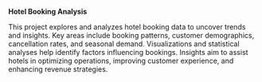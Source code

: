 **Hotel Booking Analysis**


This project explores and analyzes hotel booking data to uncover trends and insights. Key areas include booking patterns, customer demographics, cancellation rates, and seasonal demand. Visualizations and statistical analyses help identify factors influencing bookings. Insights aim to assist hotels in optimizing operations, improving customer experience, and enhancing revenue strategies.
